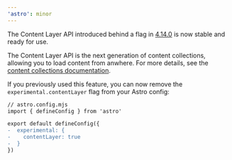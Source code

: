 ```yaml
---
'astro': minor
---
```


The Content Layer API introduced behind a flag in [4.14.0](https://github.com/withastro/astro/blob/main/packages/astro/CHANGELOG.md#4140) is now stable and ready for use.

The Content Layer API is the next generation of content collections, allowing you to load content from anwhere. For more details, see the [content collections documentation](https://docs.astro.build/en/guides/content-collections/).

If you previously used this feature, you can now remove the `experimental.contentLayer` flag from your Astro config:

```diff
// astro.config.mjs
import { defineConfig } from 'astro'

export default defineConfig({
-  experimental: {
-    contentLayer: true
-  }
})
```
